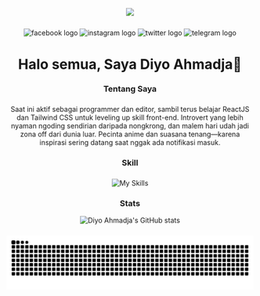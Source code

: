 <div align="center">
  <img height="150" src="https://media4.giphy.com/media/v1.Y2lkPTc5MGI3NjExM3ppOXllNW92cmlndHhjODF0NnJ1NTJ4NGR6NTJ0anFqY2Nnem1xaCZlcD12MV9pbnRlcm5hbF9naWZfYnlfaWQmY3Q9Zw/aTCC28zhBUw9y/giphy.gif"  />
</div>

###

<div align="center">
  <img src="https://img.shields.io/static/v1?message=Facebook&logo=facebook&label=&color=1877F2&logoColor=white&labelColor=&style=for-the-badge" height="25" alt="facebook logo"  />
  <img src="https://img.shields.io/static/v1?message=Instagram&logo=instagram&label=&color=E4405F&logoColor=white&labelColor=&style=for-the-badge" height="25" alt="instagram logo"  />
  <img src="https://img.shields.io/static/v1?message=Twitter&logo=twitter&label=&color=1DA1F2&logoColor=white&labelColor=&style=for-the-badge" height="25" alt="twitter logo"  />
  <img src="https://img.shields.io/static/v1?message=Telegram&logo=telegram&label=&color=2CA5E0&logoColor=white&labelColor=&style=for-the-badge" height="25" alt="telegram logo"  />
</div>

###

<h1 align="center">Halo semua, Saya Diyo Ahmadja👋</h1>

###

<h3 align="center">Tentang Saya</h3>

###

<p align="center">Saat ini aktif sebagai programmer dan editor, sambil terus belajar ReactJS dan Tailwind CSS untuk leveling up skill front-end. Introvert yang lebih nyaman ngoding sendirian daripada nongkrong, dan malem hari udah jadi zona off dari dunia luar. Pecinta anime dan suasana tenang—karena inspirasi sering datang saat nggak ada notifikasi masuk.</p>

###

<h3 align="center">Skill</h3>

###

<div align="center">

![My Skills](https://skillicons.dev/icons?i=html,css,javascript,react,vite,remix,tailwind,bootstrap,blender,ps,pr,ae&theme=light)

</div>

<div align="center">

### Stats

![Diyo Ahmadja's GitHub stats](https://github-readme-stats.vercel.app/api?username=diyoahmadja&show_icons=true&theme=midnight-purple)

</div>

###

<img src="https://raw.githubusercontent.com/diyoahmadja/diyoahmadja/output/snake.svg" alt="Snake animation" />

###
